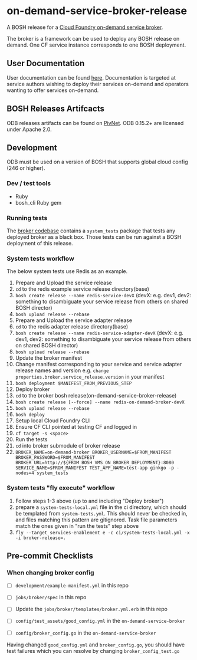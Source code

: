 # on-demand-service-broker-release
A BOSH release for a [Cloud Foundry on-demand service broker](https://github.com/pivotal-cf/on-demand-service-broker).

The broker is a framework can be used to deploy any BOSH release on demand. One CF service instance corresponds to one BOSH deployment.

## User Documentation

User documentation can be found [here](https://docs.pivotal.io/svc-sdk/odb). Documentation is targeted at service authors wishing to deploy their services on-demand and operators wanting to offer services on-demand.

## BOSH Releases Artifcacts

ODB releases artifacts can be found on [PivNet](https://network.pivotal.io/products/on-demand-services-sdk). ODB 0.15.2+ are licensed under Apache 2.0. 

## Development

ODB must be used on a version of BOSH that supports global cloud config (246 or higher).

### Dev / test tools
* Ruby
* bosh_cli Ruby gem

### Running tests
The [broker codebase](https://github.com/pivotal-cf/on-demand-service-broker)
contains a `system_tests` package that tests any deployed broker as a black box.
Those tests can be run against a BOSH deployment of this release.

### System tests workflow
The below system tests use Redis as an example.

1. Prepare and Upload the service release
  1. `cd` to the redis example service release directory(base)
  1. `bosh create release --name redis-service-devX`
   (devX: e.g. dev1, dev2: something to disambiguate your service release from others on shared BOSH director)
  1. `bosh upload release --rebase`
1. Prepare and Upload the service adapter release
  1. `cd` to the redis adapter release directory(base)
  1. `bosh create release --name redis-service-adapter-devX`
   (devX: e.g. dev1, dev2: something to disambiguate your service release from others on shared BOSH director)
  1. `bosh upload release --rebase`
1. Update the broker manifest
  1. Change manifest corresponding to your service and service adapter release names and version
    e.g. `change properties.broker.service_release.version` in your manifest
  1. `bosh deployment $MANIFEST_FROM_PREVIOUS_STEP`
1. Deploy broker
  1. `cd` to the broker bosh release(on-demand-service-broker-release)
  1. `bosh create release [--force] --name redis-on-demand-broker-devX`
  1. `bosh upload release --rebase`
  1. `bosh deploy`
1. Setup local Cloud Foundry CLI
  1. Ensure CF CLI pointed at testing CF and logged in
  1. `cf target -s <space>`
1. Run the tests
  1. `cd` into broker submodule of broker release
  1. `BROKER_NAME=on-demand-broker BROKER_USERNAME=$FROM_MANIFEST BROKER_PASSWORD=$FROM_MANIFEST BROKER_URL=http://${FROM_BOSH_VMS_ON_BROKER_DEPLOYMENT}:8080 SERVICE_NAME=$FROM_MANIFEST TEST_APP_NAME=test-app ginkgo -p -nodes=4 system_tests`

### System tests "fly execute" workflow
1. Follow steps 1-3 above (up to and including "Deploy broker")
1. prepare a `system-tests-local.yml` file in the ci directory, which should be templated from `system-tests.yml`. This should never be checked in, and files matching this pattern are gitignored.
Task file parameters match the ones given in "run the tests" step above
1. `fly --target services-enablement e -c ci/system-tests-local.yml -x -i broker-release=.`


## Pre-commit Checklists

### When changing broker config

- [ ] `development/example-manifest.yml` in this repo
- [ ] `jobs/broker/spec` in this repo
- [ ] Update the `jobs/broker/templates/broker.yml.erb` in this repo
- [ ] `config/test_assets/good_config.yml` in the `on-demand-service-broker`
- [ ] `config/broker_config.go` in the `on-demand-service-broker`


Having changed `good_config.yml` and `broker_config.go`, you should have test failures which you can resolve by changing `broker_config_test.go`
